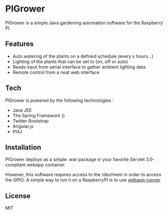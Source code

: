 PIGrower
=========
PIGrower is a simple Java gardening automation software for the Raspberry PI.

Features
--------

* Auto watering of the plants on a defined schedule (every x hours...)
* Lighting of the plants that can be set to (on, off or auto)
* Reads input from serial interface to gather ambient lighting data
* Remote control from a neat web interface

Tech
-----------
PIGrower is powered by the following technologies : 

* Java JEE
* The Spring Framework ()
* Twitter Bootstrap
* Angular.js
* PI4J


Installation
--------------
PIGrower deploys as a simple .war package in your favorite Servlet 3.0-compliant webapp container.

However, this software requires access to the /dev/mem in order to access the GPIO. 
A simple way to run it on a RaspberryPI is to use [webapp-runner](https://github.com/jsimone/webapp-runner)

License
----
MIT

  
    

